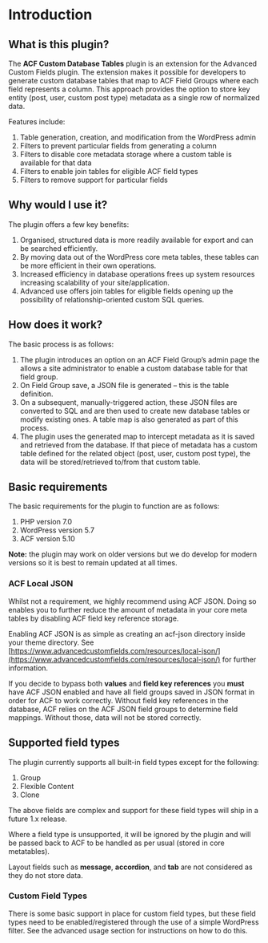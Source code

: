 # Introduction

## What is this plugin?

The **ACF Custom Database Tables** plugin is an extension for the Advanced Custom Fields plugin. The extension makes it
possible for developers to generate custom database tables that map to ACF Field Groups where each field represents a
column. This approach provides the option to store key entity (post, user, custom post type) metadata as a single row of
normalized data.

Features include:

1. Table generation, creation, and modification from the WordPress admin
2. Filters to prevent particular fields from generating a column
3. Filters to disable core metadata storage where a custom table is available for that data
4. Filters to enable join tables for eligible ACF field types
5. Filters to remove support for particular fields

## Why would I use it?

The plugin offers a few key benefits:

1. Organised, structured data is more readily available for export and can be searched efficiently.
2. By moving data out of the WordPress core meta tables, these tables can be more efficient in their own operations.
3. Increased efficiency in database operations frees up system resources increasing scalability of your
   site/application.
4. Advanced use offers join tables for eligible fields opening up the possibility of relationship-oriented custom SQL
   queries.

## How does it work?

The basic process is as follows:

1. The plugin introduces an option on an ACF Field Group’s admin page the allows a site administrator to enable a custom
   database table for that field group.
2. On Field Group save, a JSON file is generated – this is the table definition.
3. On a subsequent, manually-triggered action, these JSON files are converted to SQL and are then used to create new
   database tables or modify existing ones. A table map is also generated as part of this process.
4. The plugin uses the generated map to intercept metadata as it is saved and retrieved from the database. If that piece
   of metadata has a custom table defined for the related object (post, user, custom post type), the data will be
   stored/retrieved to/from that custom table.

## Basic requirements

The basic requirements for the plugin to function are as follows:

1. PHP version 7.0
2. WordPress version 5.7
3. ACF version 5.10

**Note:** the plugin may work on older versions but we do develop for modern versions so it is best to remain updated at
all times.

### ACF Local JSON

Whilst not a requirement, we highly recommend using ACF JSON. Doing so enables you to further reduce the amount of
metadata in your core meta tables by disabling ACF field key reference storage.

Enabling ACF JSON is as simple as creating an acf-json directory inside your theme directory.
See [https://www.advancedcustomfields.com/resources/local-json/](https://www.advancedcustomfields.com/resources/local-json/)
for further information.

If you decide to bypass both **values** and **field key references** you **must** have ACF JSON enabled and have all
field groups saved in JSON format in order for ACF to work correctly. Without field key references in the database, ACF
relies on the ACF JSON field groups to determine field mappings. Without those, data will not be stored correctly.

## Supported field types

The plugin currently supports all built-in field types except for the following:

1. Group
2. Flexible Content
3. Clone

The above fields are complex and support for these field types will ship in a future 1.x release.

Where a field type is unsupported, it will be ignored by the plugin and will be passed back to ACF to be handled as per
usual (stored in core metatables).

Layout fields such as **message**, **accordion**, and **tab** are not considered as they do not store data.

### Custom Field Types

There is some basic support in place for custom field types, but these field types need to be enabled/registered through
the use of a simple WordPress filter. See the advanced usage section for instructions on how to do this.